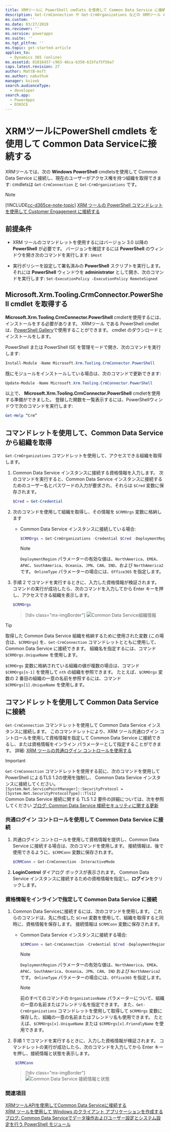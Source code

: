 ```yaml
---
title: XRMツールに PowerShell cmdlets を使用して Common Data Service に接続する (Common Data Service)| Microsoft Docs
description: Get-CrmConnection や Get-CrmOrganizations などの XRMツール の PowerShell cmdlets を使用して Common Data Service に接続し、現在のユーザーがアクセスできる組織を取得する方法を説明します。
ms.custom: ''
ms.date: 03/27/2019
ms.reviewer: ''
ms.service: powerapps
ms.suite: ''
ms.tgt_pltfrm: ''
ms.topic: get-started-article
applies_to:
  - Dynamics 365 (online)
ms.assetid: 81816457-c963-46ca-b350-615fa75f56a7
caps.latest.revision: 27
author: MattB-msft
ms.author: nabuthuk
manager: kvivek
search.audienceType:
  - developer
search.app:
  - PowerApps
  - D365CE
---
```

# <a name="use-powershell-cmdlets-for-xrm-tooling-to-connect-to-common-data-service"></a>XRMツールにPowerShell cmdlets を使用して Common Data Serviceに接続する

XRMツールでは、次の **Windows PowerShell** cmdletsを使用して Common Data Service に接続し、現在のユーザーがアクセス権を持つ組織を取得できます: cmdletsは `Get-CrmConnection` と `Get-CrmOrganizations` です。  

> [!NOTE]
> [!INCLUDE[cc-d365ce-note-topic](../includes/cc-d365ce-note-topic.md)] [XRM ツールの PowerShell コマンドレットを使用して Customer Engagement に接続する](/dynamics365/customer-engagement/developer/xrm-tooling/use-powershell-cmdlets-xrm-tooling-connect)
  
<a name="Prereq"></a>   

## <a name="prerequisites"></a>前提条件  
  
-  XRM ツールのコマンドレットを使用するにはバージョン 3.0 以降の **PowerShell** が必要です。 バージョンを確認するには **PowerShell** のウィンドウを開き次のコマンドを実行します: `$Host`  
  
-  実行ポリシーを設定して署名済みの **PowerShell** スクリプトを実行します。 それには **PowerShell** ウィンドウを **administrator** として開き、次のコマンドを実行します: `Set-ExecutionPolicy -ExecutionPolicy RemoteSigned`  
  
<a name="register"></a>   

## <a name="acquire-the-microsoftxrmtoolingcrmconnectorpowershell-cmdlet"></a>Microsoft.Xrm.Tooling.CrmConnector.PowerShell cmdlet を取得する 

**Microsoft.Xrm.Tooling.CrmConnector.PowerShell** cmdletを使用するには、インストールをする必要があります。 XRMツール である PowerShell cmdlet は、[PowerShell Gallery](https://www.powershellgallery.com/packages/Microsoft.Xrm.Tooling.CrmConnector.PowerShell)で使用することができます。 cmdlet のダウンロードとインストールをします。
  
PowerShell または PowerShell ISE を管理モードで開き、次のコマンドを実行します:

   ```powershell
  Install-Module -Name Microsoft.Xrm.Tooling.CrmConnector.PowerShell
   ```  
既にモジュールをインストールしている場合は、次のコマンドで更新できます:

   ```powershell
  Update-Module -Name Microsoft.Xrm.Tooling.CrmConnector.PowerShell
   ```
    
以上で、 **Microsoft.Xrm.Tooling.CrmConnector.PowerShell** cmdletを使用する準備ができました。 登録した関数を一覧表示するには、PowerShellウィンドウで次のコマンドを実行します:  
  
   ```powershell
  Get-Help “Crm”  
   ```  


<a name="RetrieveOrgs"></a>   

## <a name="use-the-cmdlet-to-retrieve-organizations-from-common-data-service"></a>コマンドレットを使用して、Common Data Service から組織を取得  

`Get-CrmOrganizations` コマンドレットを使用して、アクセスできる組織を取得します。  
  

1.  Common Data Service インスタンスに接続する資格情報を入力します。 次のコマンドを実行すると、Common Data Service インスタンスに接続するためのユーザー名とパスワードの入力が要求され、それらは `$Cred` 変数に保存されます。  

  
    ```powershell  
    $Cred = Get-Credential  
    ```  
2. 次のコマンドを使用して組織を取得し、その情報を `$CRMOrgs` 変数に格納します

    - Common Data Service インスタンスに接続している場合:  
  
        ```powershell  
        $CRMOrgs = Get-CrmOrganizations -Credential $Cred -DeploymentRegion NorthAmerica –OnlineType Office365  
        ```  
  
        > [!NOTE]
        > `DeploymentRegion` パラメーターの有効な値は、`NorthAmerica`、`EMEA`、`APAC`、`SouthAmerica`、`Oceania`、`JPN`、`CAN`、`IND`、および `NorthAmerica2` です。 `OnlineType` パラメーターの場合には、`Office365` を指定します。
  
  
3.  手順 2 でコマンドを実行するときに、入力した資格情報が検証されます。 コマンドの実行が成功したら、次のコマンドを入力してから Enter キーを押し、アクセスできる組織を表示します。  
  
      ```powershell  
      $CRMOrgs  
      ```  
      > [!div class="mx-imgBorder"]
      > ![Common Data Service組織情報](../media/xrmtooling-powershell-1.png "Common Data Service")
  

> [!TIP]
> 取得した Common Data Service 組織を格納するために使用された変数 (この場合は、`$CRMOrgs`) を、`Get-CrmConnection` コマンドレットとともに使用して、Common Data Service に接続できます。 組織名を指定するには、コマンド `$CRMOrgs.UniqueName` を使用します。  
>   
> `$CRMOrgs` 変数に格納されている組織の値が複数の場合は、コマンド `$CRMOrgs[n-1]` を使用して `nth` の組織を参照できます。 たとえば、`$CRMOrgs` 変数の 2 番目の組織の一意の名前を参照するには、コマンド `$CRMOrgs[1].UniqueName` を使用します。
  
<a name="ConnecttoCRM"></a>
   
## <a name="use-the-cmdlet-to-connect-to-common-data-service"></a>コマンドレットを使用して Common Data Service に接続  

`Get-CrmConnection` コマンドレットを使用して Common Data Service インスタンスに接続します。 このコマンドレットにより、XRM ツール共通ログイン コントロールを使用して資格情報を指定して Common Data Service に接続できるし、または資格情報をインライン パラメーターとして指定することができます。 詳細: [XRM ツールの共通ログイン コントロールを使用する](use-xrm-tooling-common-login-control-client-applications.md)

> [!IMPORTANT]
> `Get-CrmConnection` コマンドレットを使用する前に、次のコマンドを使用して PowerShell によるTLS 1.2の使用を強制し、 Common Data Service インスタンスに接続してください。<br/>
> `[System.Net.ServicePointManager]::SecurityProtocol = [System.Net.SecurityProtocolType]::Tls12`<br/>
> Common Data Service 接続に関する TLS 1.2 要件の詳細については、次を参照してください [ブログ: Common Data Service 接続セキュリティに関する更新](https://blogs.msdn.microsoft.com/crm/2017/09/28/updates-coming-to-dynamics-365-customer-engagement-connection-security/)   
  
### <a name="connect-to-common-data-service-by-using-the-common-login-control"></a>共通ログイン コントロールを使用して Common Data Service に接続  
  
1.  共通ログイン コントロールを使用して資格情報を提供し、Common Data Service に接続する場合は、次のコマンドを使用します。 接続情報は、後で使用できるように、`$CRMConn` 変数に保存されます。  
  
    ```powershell  
    $CRMConn = Get-CrmConnection -InteractiveMode  
    ```  
  
2. **LoginControl** ダイアログ ボックスが表示されます。 Common Data Service インスタンスに接続するための資格情報を指定し、**ログイン**をクリックします。    
  
### <a name="connect-to-common-data-service-by-specifying-credentials-inline"></a>資格情報をインラインで指定して Common Data Service に接続  
  
1.  Common Data Serviceに接続するには、次のコマンドを使用します。 これらのコマンドは、先に作成した `$Cred` 変数を使用して、組織を取得すると同時に、資格情報を保存します。 接続情報は `$CRMConn` 変数に保存されます。

     - Common Data Service インスタンスに接続する場合:

        ```powershell  
        $CRMConn = Get-CrmConnection -Credential $Cred -DeploymentRegion <Deployment region name> –OnlineType Office365 –OrganizationName <OrgName>  
        ```
        > [!NOTE]
        > `DeploymentRegion` パラメーターの有効な値は、`NorthAmerica`、`EMEA`、`APAC`、`SouthAmerica`、`Oceania`、`JPN`、`CAN`、`IND` および `NorthAmerica2` です。 `OnlineType` パラメーターの場合には、`Office365` を指定します。 
  
        > [!NOTE]
        > 前のすべてのコマンドの `OrganizationName` パラメーターについて、組織の一意の名前またはフレンドリ名を指定できます。 また、`Get-CrmOrganizations` コマンドレットを使用して取得して `$CRMOrgs` 変数に保存した、組織の一意の名前またはフレンドリ名も使用できます。 たとえば、`$CRMOrgs[x].UniqueName` または `$CRMOrgs[x].FriendlyName` を使用できます。  
  
2.  手順 1 でコマンドを実行するときに、入力した資格情報が検証されます。 コマンドレットの実行が成功したら、次のコマンドを入力してから Enter キーを押し、接続情報と状態を表示します。  

      ```powershell  
       $CRMConn  
       ```  

       > [!div class="mx-imgBorder"]
       > ![Common Data Service 接続情報と状態](../media/xrm-tooling-powershell-2.png "Common Data Service 接続情報と状態") 

  
### <a name="see-also"></a>関連項目
  
[XRMツールAPIを使用してCommon Data Serviceに接続する](use-crmserviceclient-constructors-connect.md)<br />
[XRM ツールを使用して Windows のクライアント アプリケーションを作成する](build-windows-client-applications-xrm-tools.md)<br />
[ブログ: Common Data Serviceでデータ操作およびユーザー設定とシステム設定を行う PowerShell モジュール](http://blogs.msdn.com/b/crm/archive/2015/09/25/powershell-module-for-performing-data-operations-and-manipulating-user-and-system-settings-in-crm.aspx)
